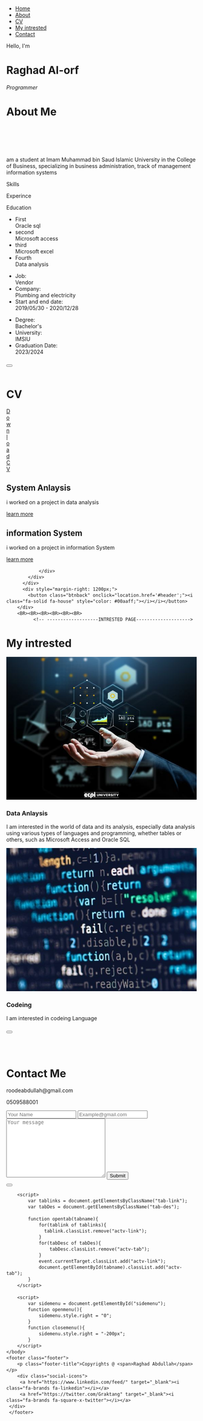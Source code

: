 <!DOCTYPE html>
<html lang="en">
    <head>
        <link rel="stylesheet" href="Style.css">
        <meta charset="UTF-8">
        <meta http-equiv="X-UA-Compatible" content="IE-edge">
        <meta name="viewport" content="width=device-width , initial-scale=1.0">
        <title>My Personal Web</title>
        <script src="https://kit.fontawesome.com/cfa6bcf5d6.js" crossorigin="anonymous"></script>
    </head>
    <body>
        <div id="header">
            <div class="container">
                <nav>
                    <img class="logo">
                <ul id="sidemenu">
                    <li><a href="#header">Home</a></li>
                    <li><a href="#About">About</a></li>
                    <li><a href="#CV">CV</a></li>
                    <li><a href="#intrested">My intrested</a></li>
                    <li><a href="#Contact">Contact</a></li>
                    <i class="fas fa-times" onclick="closemenu()"></i>
                </ul>
                <i class="fas fa-bars"onclick="openmenu()"></i>
                </nav>
                <div class="header-text">
                    <p>Hello, I'm </p>
                    <h1><span>Raghad Al-orf </span></h1>
                    <h6>Programmer</h6>
                </div>
            </div>
        </div>
        <!-- ------------------------ ABOUT PAGE ----------------- -->
        <div id="About">
            <div class="container">
                <!-- <div class="row"> -->
                    <div class="about-col-2">
                        <h1 class="title">About Me</h1>
                        <br><br><br><br>
                        <p>am a student at Imam Muhammad bin Saud Islamic University in the College of Business, specializing in business administration, track of management information systems</p>
                        <div class="tab-title">
                            <p class="tab-link actv-link" onclick="opentab('skills')">Skills</p>
                            <p class="tab-link" onclick="opentab('experince')">Experince</p>
                            <p class="tab-link" onclick="opentab('education')">Education</p>
                        </div>
                        <div class="tab-des actv-tab" id="skills">
                            <ul>
                                 <li><span>First</span><br>Oracle sql</li>
                                 <li><span>second</span><br>Microsoft access</li>
                                 <li><span>third</span><br>Microsoft excel</li>
                                 <li><span>Fourth</span><br>Data analysis</li>
                            </ul>
                        </div>
                        <div class="tab-des" id="experince">
                            <ul>
                                 <li><span>Job:</span><br>Vendor</li>
                                 <li><span>Company:</span><br>Plumbing and electricity</li>
                                 <li><span>Start and end date:</span><br>2019/05/30 - 2020/12/28</li>
                            </ul>
                        </div>
                        <div class="tab-des" id="education">
                            <ul>
                                 <li><span> Degree:</span><br>Bachelor's </li>
                                 <li><span>University:</span><br>IMSIU</li>
                                 <li><span>Graduation Date:</span><br> 2023/2024</li>
                            </ul>
                        </div>
                    </div>
            </div>
        </div>
        <div style="margin-right: 1200px;">
            <button class="btnback" onclick="location.href='#header';"><i class="fa-solid fa-house" style="color: #00aaff;"></i></i></button>
        </div>
        <BR>
              <!-- --------------CV PAGE------------ -->
          <div id="CV">
            <div class="container">
                <h1 class="title">CV</h1>
                <div style="margin-right:1000px">
                    <a href="RaghadabdEN.pdf" download="" class="btn btn2">Download CV</a>
                </div>
                <div class="cv-list">
                    <div>
                        <i class="fa-solid fa-magnifying-glass-chart"></i>
                        <h2>System Anlaysis</h2>
                        <p>i worked on a project in data analysis </p>
                        <a href="#">learn more</a>
                    </div>
                    <div>
                        <i class="fa-solid fa-code"></i>
                        <h2>information System</h2>
                        <p>i worked on a project in information System </p>
                        <a href="#">learn more</a>
                    </div>
                
                </div>
            </div>
          </div>    
          <div style="margin-right: 1200px;">
            <button class="btnback" onclick="location.href='#header';"><i class="fa-solid fa-house" style="color: #00aaff;"></i></i></button>
        </div>
        <BR><BR><BR><BR><BR><BR>
              <!-- -------------------INTRESTED PAGE-------------------->
  <div id="intrested">
    <div class="container">
        <h1 class="title"> My intrested</h1>
        <div class="work-list">
            <div class="work">
                <img src="DataAnalaysis.jpg" alt="">
                <div class="layer">
                    <h3>Data Anlaysis</h3>
                    <p>I am interested in the world of data and its analysis, especially data analysis using various types of languages and programming, whether tables or others, such as Microsoft Access and Oracle SQL</p>
                </div>
            </div>
            <div class="work">
                <img src="Codeing.jpg" alt="">
                <div class="layer">
                    <h3>Codeing</h3>
                    <p>I am interested in codeing Language </p>
                </div>
            </div>
        </div>
    </div>
  </div>
  <div style="margin-right: 1200px;">
    <button class="btnback" onclick="location.href='#header';"><i class="fa-solid fa-house" style="color: #00aaff;"></i></i></button>
</div>
<BR><BR><BR>
<!-- --------------------------Contact PAGE--------------------- -->
<div id="Contact">
    <div class="container">
        <div class="row">
            <div class="content-left">
                <h1 class="title">Contact Me</h1>
                <p>roodeabdullah@gmail.com</p>
                <p>0509588001</p>
            </div>
            <div class="content-right"></div>
            <form action="">
                <input type="text" name="Name" placeholder="Your Name" required>
                <input type="text" name="Email" placeholder="Example@gmail.com" required>
                <textarea name="Message" cols="30" rows="10" placeholder="Your message"></textarea>
                <button type="submit" class="btn btn2">Submit</button>
            </form>
        </div>
    </div>
</div>
<div style="margin-right: 1200px;">
    <button class="btnback" onclick="location.href='#header';"><i class="fa-solid fa-house" style="color: #00aaff;"></i></i></button>
</div>

<!-- -----------------------------------------JS CODE---------------------------------- -->
        <script>
            var tablinks = document.getElementsByClassName("tab-link");
            var tabDes = document.getElementsByClassName("tab-des");

            function opentab(tabname){
                for(tablink of tablinks){
                  tablink.classList.remove("actv-link");
                }
                for(tabDesc of tabDes){
                    tabDesc.classList.remove("actv-tab");
                }
                event.currentTarget.classList.add("actv-link");
                document.getElementById(tabname).classList.add("actv-tab");
            }
        </script>

        <script>
            var sidemenu = document.getElementById("sidemenu");
            function openmenu(){
                sidemenu.style.right = "0";
            }
            function closemenu(){
                sidemenu.style.right = "-200px";
            }
        </script>
    </body>
    <footer class="footer"> 
        <p class="footer-title">Copyrights @ <span>Raghad Abdullah</span></p> 
        <div class="social-icons"> 
         <a href="https://www.linkedin.com/feed/" target="_blank"><i class="fa-brands fa-linkedin"></i></a> 
         <a href="https://twitter.com/Graktang" target="_blank"><i class="fa-brands fa-square-x-twitter"></i></a> 
     </div> 
     </footer>
</html>
